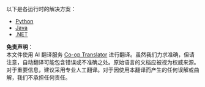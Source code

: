 <!--
CO_OP_TRANSLATOR_METADATA:
{
  "original_hash": "b38003a665ea7b9d02564a2d900e21a8",
  "translation_date": "2025-06-18T08:40:13+00:00",
  "source_file": "03-GettingStarted/06-http-streaming/solution/README.md",
  "language_code": "zh"
}
-->
以下是各运行时的解决方案：

- [Python](./python/README.md)
- [Java](./java/README.md)
- [.NET](./dotnet/README.md)

**免责声明**：  
本文件使用 AI 翻译服务 [Co-op Translator](https://github.com/Azure/co-op-translator) 进行翻译。虽然我们力求准确，但请注意，自动翻译可能包含错误或不准确之处。原始语言的文档应被视为权威来源。对于重要信息，建议采用专业人工翻译。对于因使用本翻译而产生的任何误解或曲解，我们不承担任何责任。